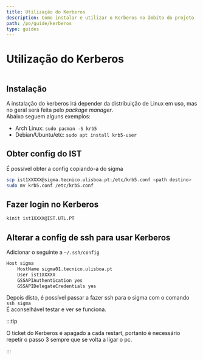 ```yaml
---
title: Utilização do Kerberos
description: Como instalar e utilizar o Kerberos no âmbito do projeto
path: /po/guide/kerberos
type: guides
---
```


# Utilização do Kerberos

```toc

```

## Instalação

A instalação do kerberos irá depender da distribuição de Linux em uso, mas no geral será feita pelo _package manager_.  
Abaixo seguem alguns exemplos:

- Arch Linux: `sudo pacman -S krb5`
- Debian/Ubuntu/etc: `sudo apt install krb5-user`

## Obter config do IST

É possível obter a config copiando-a do sigma

```bash
scp ist1XXXXX@sigma.tecnico.ulisboa.pt:/etc/krb5.conf <path destino>
sudo mv krb5.conf /etc/krb5.conf
```

## Fazer login no Kerberos

```bash
kinit ist1XXXX@IST.UTL.PT
```

## Alterar a config de ssh para usar Kerberos

Adicionar o seguinte a `~/.ssh/config`

```bash
Host sigma
    HostName sigma01.tecnico.ulisboa.pt
    User ist1XXXXX
    GSSAPIAuthentication yes
    GSSAPIDelegateCredentials yes
```

Depois disto, é possível passar a fazer ssh para o sigma com o comando `ssh sigma`  
É aconselhável testar e ver se funciona.

:::tip

O ticket do Kerberos é apagado a cada restart, portanto é necessário repetir o passo 3 sempre que se volta a ligar o pc.

:::
